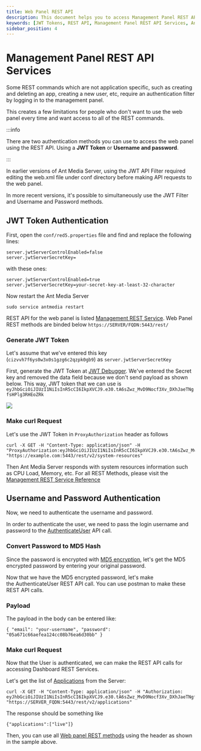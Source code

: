 ```yaml
---
title: Web Panel REST API 
description: This document helps you to access Management Panel REST API Services with JWT Tokens.
keywords: [JWT Tokens, REST API, Management Panel REST API Services, Ant Media Server Documentation, Ant Media Server Tutorials]
sidebar_position: 4
---
```


# Management Panel REST API Services

Some REST commands which are not application specific, such as creating and deleting an app, creating a new user, etc, require an authentication filter by logging in to the management panel. 

This creates a few limitations for people who don't want to use the web panel every time and want access to all of the REST commands.

:::info

There are two authentication methods you can use to access the web panel using the REST API. Using a **JWT Token** or **Username and password**.

:::

In earlier versions of Ant Media Server, using the JWT API Filter required editing the web.xml file under conf directory before making API requests to the web panel. 

In more recent versions, it's possible to simultaneously use the JWT Filter and Username and Password methods.

## JWT Token Authentication

First, open the ```conf/red5.properties``` file and find and replace the following lines:

```
server.jwtServerControlEnabled=false 
server.jwtServerSecretKey=
```

with these ones:

```
server.jwtServerControlEnabled=true
server.jwtServerSecretKey=your-secret-key-at-least-32-character
```

Now restart the Ant Media Server

```
sudo service antmedia restart
```

REST API for the web panel is listed [Management REST Service](https://antmedia.io/rest/#/ManagementRestService). Web Panel REST methods are binded below `https://SERVER/FQDN:5443/rest/`


### Generate JWT Token
Let's assume that we've entered this key (`cizvvh7f6ys0w3x0s1gzg6c2qzpk0gb9`) as `server.jwtServerSecretKey`

First, generate the JWT Token at [JWT Debugger](https://jwt.io/#debugger-io). We've entered the Secret key and removed the data field because we don't send payload as shown below. This way, JWT token that we can use is ```eyJhbGciOiJIUzI1NiIsInR5cCI6IkpXVCJ9.e30.tA6sZwz_MvD9Nocf3Xv_DXhJaeTNgfsHPlg3RHEoZRk```

![](@site/static/img/JWT_debugger_sample_for_web_panel_ant_media_server.png)

### Make curl Request
Let's use the JWT Token in `ProxyAuthorization` header as follows

```
curl -X GET -H "Content-Type: application/json" -H "ProxyAuthorization:eyJhbGciOiJIUzI1NiIsInR5cCI6IkpXVCJ9.e30.tA6sZwz_MvD9Nocf3Xv_DXhJaeTNgfsHPlg3RHEoZRk" "https://example.com:5443/rest/v2/system-resources"
```
Then Ant Media Server responds with system resources information such as CPU Load, Memory, etc. For all REST Methods, please visit the [Management REST Service Reference](https://antmedia.io/rest/#/ManagementRestService) 



## Username and Password Authentication

Now, we need to authenticate the username and password.

In order to authenticate the user, we need to pass the login username and password to the [AuthenticateUser](https://antmedia.io/rest/#/ManagementRestService/authenticateUser) API call.

### Convert Password to MD5 Hash

Since the password is encrypted with [MD5 encryption](https://www.md5online.org/md5-encrypt.html), let's get the MD5 encrypted password[](https://www.md5online.org/md5-encrypt.html)[](https://www.md5online.org/md5-encrypt.html) by entering your original password.

Now that we have the MD5 encrypted password, let's make the AuthenticateUser REST API call. You can use postman to make these REST API calls.

### Payload

The payload in the body can be entered like:

```
{ "email": "your-username", "password": "05a671c66aefea124cc08b76ea6d30bb" }
```

### Make curl Request

Now that the User is authenticated, we can make the REST API calls for accessing Dashboard REST Services.

Let's get the list of [Applications](https://antmedia.io/rest/#/ManagementRestService/getApplications) from the Server:

```
curl -X GET -H "Content-Type: application/json" -H "Authorization: eyJhbGciOiJIUzI1NiIsInR5cCI6IkpXVCJ9.e30.tA6sZwz_MvD9Nocf3Xv_DXhJaeTNgfsHPlg3RHEoZRk" "https://SERVER_FQDN:5443/rest/v2/applications"
```

The response should be something like

```
{"applications":["live"]}
```

Then, you can use all [Web panel REST methods](https://antmedia.io/rest/#/ManagementRestService) using the header as shown in the sample above.

[](https://antmedia.io/rest/#/ManagementRestService/getApplications)

